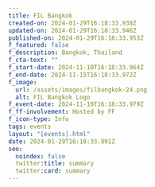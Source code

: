 ```yaml
---
title: FIL Bangkok
created-on: 2024-01-29T16:18:33.938Z
updated-on: 2024-01-29T16:18:33.946Z
published-on: 2024-01-29T16:18:33.953Z
f_featured: false
f_description: Bangkok, Thailand
f_cta-text: ""
f_start-date: 2024-11-10T16:18:33.964Z
f_end-date: 2024-11-15T16:18:33.972Z
f_image:
  url: /assets/images/filbangkok-24.png
  alt: FIL Bangkok Logo
f_event-date: 2024-11-10T16:18:33.979Z
f_ff-involvement: Hosted by FF
f_icon-type: Info
tags: events
layout: "[events].html"
date: 2024-01-29T16:18:33.991Z
seo:
  noindex: false
  twitter:title: summary
  twitter:card: summary
---
```

